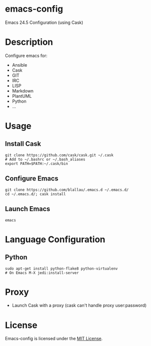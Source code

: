 # emacs-config

Emacs 24.5 Configuration (using Cask)

# Description

Configure emacs for:
 * Ansible
 * Cask
 * GIT
 * IRC
 * LISP
 * Markdown
 * PlantUML
 * Python
 * ...

# Usage

## Install Cask

    git clone https://github.com/cask/cask.git ~/.cask
    # Add to ~/.bashrc or ~/.bash_aliases
    export PATH=$PATH:~/.cask/bin

## Configure Emacs

    git clone https://github.com/blallau/.emacs.d ~/.emacs.d/
    cd ~/.emacs.d/; cask install

## Launch Emacs

    emacs

# Language Configuration

## Python

    sudo apt-get install python-flake8 python-virtualenv
    # On Emacs M-X jedi:install-server

# Proxy

 * Launch Cask with a proxy (cask can't handle proxy user:password)

# License

Emacs-config is licensed under the [MIT License](http://www.opensource.org/licenses/mit-license.php).
